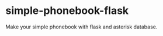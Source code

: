 # simple-phonebook-flask
Make your simple phonebook with flask and asterisk database.
<!--
## Preparation
### Need:
- Linux server(Ubuntu) with user with sudo privilage.
- Nginx installed.
- Domain name(optional).
```
git clone https://github.com/vansatchen/simple-phonebook-flask.git ~/simple-phonebook-flask
```
### Installations:
```
$ sudo apt update
$ sudo apt install python3-pip python3-dev build-essential libssl-dev libffi-dev python3-setuptools
```
Make virtual environment(optional)
```
$ sudo apt install python3-venv
$ sudo cp -r ~/simple-phonebook-flask/phonebook /opt/
$ sudo chown -R user:user /opt/phonebook
$ cd /opt/phonebook
$ python3 -m venv venv
# Activate virtual environment
$ source venv/bin/activate
```
Install nedded python modules from pip
```
$ pip install wheel
```
> In venv use **pip**, not pip3
```
$ pip install uwsgi flask
```
Edit app.py with your needs.
Especially this line for connect to mysql:
> app.config['SQLALCHEMY_DATABASE_URI'] = 'mysql://user:userpass@localhost/asteriskdb'

Test installation:
```
$ python3 app.py
```
it must be something like that:
> * Serving Flask app "app" (lazy loading)
> * Environment: production
>   WARNING: Do not use the development server in a production environment.
>   Use a production WSGI server instead.
> * Debug mode: off
> * Running on http://0.0.0.0:5000/ (Press CTRL+C to quit)

Test uwsgi:
```
uwsgi --socket 0.0.0.0:5000 --protocol=http -w wsgi:app
```
If your use virtual environment, deactivate it:
```
deactivate
```
## Systemd
Now let's use systemd for autostart phonebook:
```
$ sudo cp ~/simple-phonebook-flask/systemd/phonebook-flask.service /etc/systemd/system/
$ sudo systemctl start phonebook-flask.service
$ sudo systemctl enable phonebook-flask.service
```
## Nginx
```
$ sudo cp ~/simple-phonebook-flask/nginx/phonebook-flask /etc/nginx/sites-available/
```
Edit **server_name** and **ssl** options in /etc/nginx/sites-available/phonebook-flask
> If you don't want use ssl, just replace  ```listen 443;```  to  ```listen 80;```
> and remove lines  ```ssl on```  ```ssl_certificate```  ```ssl_certificate_key```
```
$ sudo ln -s /etc/nginx/sites-available/phonebook-flask /etc/nginx/sites-enabled/
```
Check nginx config:
```
$ sudo nginx -t
```
Restart nginx:
```
$ sudo systemctl restart nginx
```
Now open it in browser

## Check errors
```
$ sudo journalctl -u nginx
$ sudo journalctl -u phonebook-flask
```
-->
